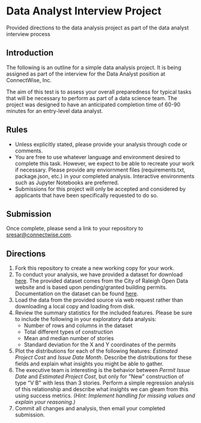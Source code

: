 # Data Analyst Interview Project
Provided directions to the data analysis project as part of the data analyst interview process

## Introduction
The following is an outline for a simple data analysis project. It is being assigned as part of the interview for the Data Analyst position at ConnectWise, Inc.

The aim of this test is to assess your overall preparedness for typical tasks that will be necessary to perform as part of a data science team. The project was designed to have an anticipated completion time of 60-90 minutes for an entry-level data analyst.

## Rules

* Unless explicitly stated, please provide your analysis through code or comments.
* You are free to use whatever language and environment desired to complete this task. However, we expect to be able to recreate your work if necessary. Please provide any enviornment files (requirements.txt, package.json, etc.) in your completed analysis. Interactive environments such as Jupyter Notebooks are preferred.
* Submissions for this project will only be accepted and considered by applicants that have been specifically requested to do so.

## Submission
Once complete, please send a link to your repository to [sresar@connectwise.com](mailto:sresar@connectwise.com).

## Directions

1. Fork this repository to create a new working copy for your work.
1. To conduct your analysis, we have provided a dataset for download [here](https://s3.amazonaws.com/cc-analytics-datasets/Building_Permits.csv). The provided dataset comes from the City of Raleigh Open Data website and is based upon pending/granted building permits. Documentation on the dataset can be found [here](http://data-ral.opendata.arcgis.com/datasets/building-permits).
1. Load the data from the provided source via web request rather than downloading a local copy and loading from disk.
1. Review the summary statistics for the included features. Please be sure to include the following in your exploratory data analysis:
   - Number of rows and columns in the dataset
   - Total different types of construction
   - Mean and median number of stories
   - Standard deviation for the X and Y coordinates of the permits
1. Plot the distributions for each of the following features: _Estimated Project Cost_ and _Issue Date Month_. Describe the distributions for these fields and explain what insights you might be able to gather.
1. The executive team is interesting is the behavior between _Permit Issue Date_ and _Estimated Project Cost_, but only for "New" construction of type "V  B" with less than 3 stories. Perform a simple regression analysis of this relationship and describe what insights we can gleam from this using success metrics. _(Hint: Implement handling for missing values and explain your reasoning.)_ 
1. Commit all changes and analysis, then email your completed submission.
